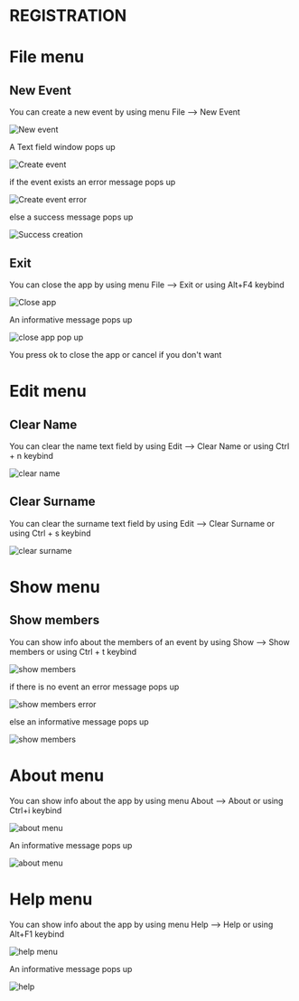 # REGISTRATION

# File menu

## New Event

You can create a new event by using menu File --> New Event

<p><img src="doc images/file/new event menu.png" title="New event"/></p>

A Text field window pops up 

<p><img src="doc images/file/create event.png" title="Create event"/></p>

if the event exists an error message pops up

<p><img src="doc images/file/event create error.png" title="Create event error"/></p>

else a success message pops up

<p><img src="doc images/file/success creation.png" title="Success creation"/></p>

## Exit

You can close the app by using menu File --> Exit or using Alt+F4 keybind

<p><img src = "doc images/file/exit menu.png" title="Close app"/></p>

An informative message pops up

<p><img src ="doc images/file/exit menu pop up.png" title="close app pop up"/> </p>

You press ok to close the app or cancel if you don't want

# Edit menu

## Clear Name

You can clear the name text field by using Edit --> Clear Name or using Ctrl + n keybind

<p><img src="doc images/edit/clear name menu.png" title="clear name"/></p>

## Clear Surname

You can clear the surname text field by using Edit --> Clear Surname or using Ctrl + s keybind

<p><img src="doc images/edit/clear surname menu.png" title="clear surname"/></p>

# Show menu

## Show members

You can show info about the members of an event by using Show --> Show members or using Ctrl + t keybind

<p><img src="doc images/show/show members menu.png" title="show members"/></p>

if there is no event an error message pops up

<p><img src="doc images/show/show members error.png" title="show members error"/></p>

else an informative message pops up

<p><img src="doc images/show/show members.png" title="show members"/></p>

# About menu

You can show info about the app by using menu About --> About or using Ctrl+i keybind

<p><img src="doc images/about/about menu.png" title="about menu"/></p>

An informative message pops up

<p><img src="doc images/about/about.png" title="about menu"/></p> 

# Help menu

You can show info about the app by using menu Help --> Help or using Alt+F1 keybind

<p><img src="doc images/help/help menu.png" title="help menu"/></p>

An informative message pops up

<p><img src="doc images/help/help.png" title="help"/></p> 